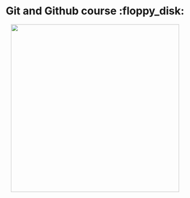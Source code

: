 <h1 align = "center">Git and Github course :floppy_disk:</h1>

<p align="center">
   <img src="https://media.giphy.com/media/kH6CqYiquZawmU1HI6/giphy.gif" width=450>
</p>
